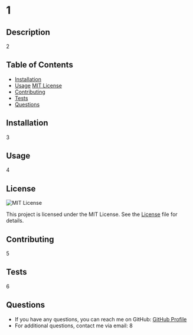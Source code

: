 # 1

## Description
2

## Table of Contents
- [Installation](#installation)
- [Usage](#usage)
[MIT License](https://opensource.org/licenses/MIT) 
- [Contributing](#contributing)
- [Tests](#tests)
- [Questions](#questions)

## Installation
3

## Usage
4


## License
![MIT License](https://img.shields.io/badge/License-MIT-blue.svg)

This project is licensed under the MIT License. 
See the [License](LICENSE) file for details.
 

## Contributing
5

## Tests
6

## Questions
- If you have any questions, you can reach me on GitHub: [GitHub Profile](https://github.com/7)
- For additional questions, contact me via email: 8
    